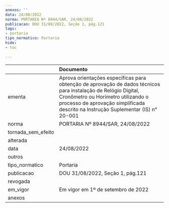 ```yaml
---
anexos: ''
data: 24/08/2022
norma: PORTARIA Nº 8944/SAR, 24/08/2022
publicacao: DOU 31/08/2022, Seção 1, pág.121
tags:
- portaria
tipo_normatico: Portaria
hide: 
- toc 
 
---
```


|                    | Documento                                                                                                                                                                                                                                |
|:-------------------|:-----------------------------------------------------------------------------------------------------------------------------------------------------------------------------------------------------------------------------------------|
| ementa             | Aprova orientações específicas para obtenção de aprovação de dados técnicos para instalação de Relógio Digital, Cronômetro ou Horímetro utilizando o processo de aprovação simplificada descrito na Instrução Suplementar (IS) n° 20-001 |
| norma              | PORTARIA Nº 8944/SAR, 24/08/2022                                                                                                                                                                                                         |
| tornada_sem_efeito |                                                                                                                                                                                                                                          |
| alterada           |                                                                                                                                                                                                                                          |
| data               | 24/08/2022                                                                                                                                                                                                                               |
| outros             |                                                                                                                                                                                                                                          |
| tipo_normatico     | Portaria                                                                                                                                                                                                                                 |
| publicacao         | DOU 31/08/2022, Seção 1, pág.121                                                                                                                                                                                                         |
| revogada           |                                                                                                                                                                                                                                          |
| em_vigor           | Em vigor em 1º de setembro de 2022                                                                                                                                                                                                       |
| anexos             |                                                                                                                                                                                                                                          |
